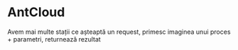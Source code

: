# AntCloud
 Avem mai multe stații ce așteaptă un request, primesc imaginea unui proces + parametri, returnează rezultat

